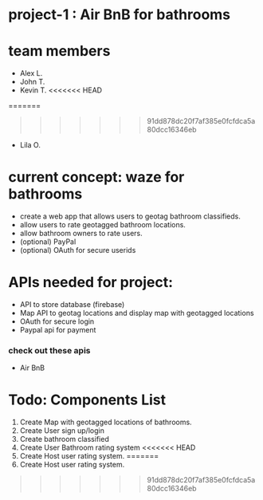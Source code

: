 
# project-1 : Air BnB for bathrooms


# team members
- Alex L.
- John T.
- Kevin T.
<<<<<<< HEAD

=======
>>>>>>> 91dd878dc20f7af385e0fcfdca5a80dcc16346eb
- Lila O.

# current concept: waze for bathrooms
- create a web app that allows users to geotag bathroom classifieds.
- allow users to rate geotagged bathroom locations.
- allow bathroom owners to rate users.
- (optional) PayPal
- (optional) OAuth for secure userids

  

# APIs needed for project:
- API to store database (firebase)
- Map API to geotag locations and display map with geotagged locations
- OAuth for secure login
- Paypal api for payment

### check out these apis
- Air BnB
  


# Todo: Components List
1. Create Map with geotagged locations of bathrooms.
2. Create User sign up/login
3. Create bathroom classified
4. Create User Bathroom rating system
<<<<<<< HEAD
5. Create Host user rating system.
=======
5. Create Host user rating system.
>>>>>>> 91dd878dc20f7af385e0fcfdca5a80dcc16346eb
